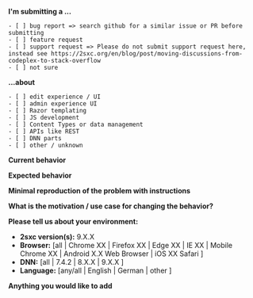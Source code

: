 <!--
IF YOU DON'T FILL OUT THE FOLLOWING INFORMATION WE MIGHT CLOSE YOUR ISSUE WITHOUT INVESTIGATING
-->

**I'm submitting a ...**  <!-- check one with "x" -->
```
- [ ] bug report => search github for a similar issue or PR before submitting
- [ ] feature request
- [ ] support request => Please do not submit support request here, instead see https://2sxc.org/en/blog/post/moving-discussions-from-codeplex-to-stack-overflow
- [ ] not sure
```

**...about**  <!-- check one with "x" -->
```
- [ ] edit experience / UI
- [ ] admin experience UI
- [ ] Razor templating
- [ ] JS development
- [ ] Content Types or data management
- [ ] APIs like REST
- [ ] DNN parts
- [ ] other / unknown
```

**Current behavior**
<!-- Describe how the bug manifests. -->

**Expected behavior**
<!-- Describe what the behavior would be without the bug. -->

**Minimal reproduction of the problem with instructions**
<!--
If the current behavior is a bug or you can illustrate your feature request better with an example, 
please provide the *STEPS TO REPRODUCE* and if possible a *MINIMAL DEMO* like a screenshot or video
-->

**What is the motivation / use case for changing the behavior?**
<!-- Describe the motivation or the concrete use case -->

**Please tell us about your environment:**
<!-- Operating system, IDE, package manager, HTTP server, ... -->

* **2sxc version(s):** 9.X.X  <!-- Check whether this is still an issue in the most recent version -->
* **Browser:** [all | Chrome XX | Firefox XX | Edge XX | IE XX | Mobile Chrome XX | Android X.X Web Browser | iOS XX Safari ]
* **DNN:** [all | 7.4.2 | 8.X.X | 9.X.X ] 
* **Language:** [any/all | English | German | other ]

**Anything you would like to add**